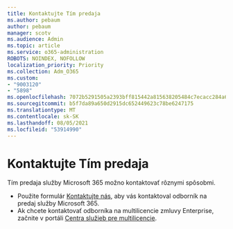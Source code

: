 ```yaml
---
title: Kontaktujte Tím predaja
ms.author: pebaum
author: pebaum
manager: scotv
ms.audience: Admin
ms.topic: article
ms.service: o365-administration
ROBOTS: NOINDEX, NOFOLLOW
localization_priority: Priority
ms.collection: Adm_O365
ms.custom:
- "9003120"
- "5898"
ms.openlocfilehash: 7072b5291505a2393bff815442a815638205484c7ecacc284a6fc52229fee470
ms.sourcegitcommit: b5f7da89a650d2915dc652449623c78be6247175
ms.translationtype: MT
ms.contentlocale: sk-SK
ms.lasthandoff: 08/05/2021
ms.locfileid: "53914990"
---
```

# <a name="contact-the-sales-team"></a>Kontaktujte Tím predaja

Tím predaja služby Microsoft 365 možno kontaktovať rôznymi spôsobmi.

- Použite formulár [Kontaktujte nás](https://go.microsoft.com/fwlink/p/?LinkId=518644&clcid=0x0409), aby vás kontaktoval odborník na predaj služby Microsoft 365.
- Ak chcete kontaktovať odborníka na multilicencie zmluvy Enterprise, začnite v portáli [Centra služieb pre multilicencie](https://go.microsoft.com/fwlink/p/?LinkId=329762).
